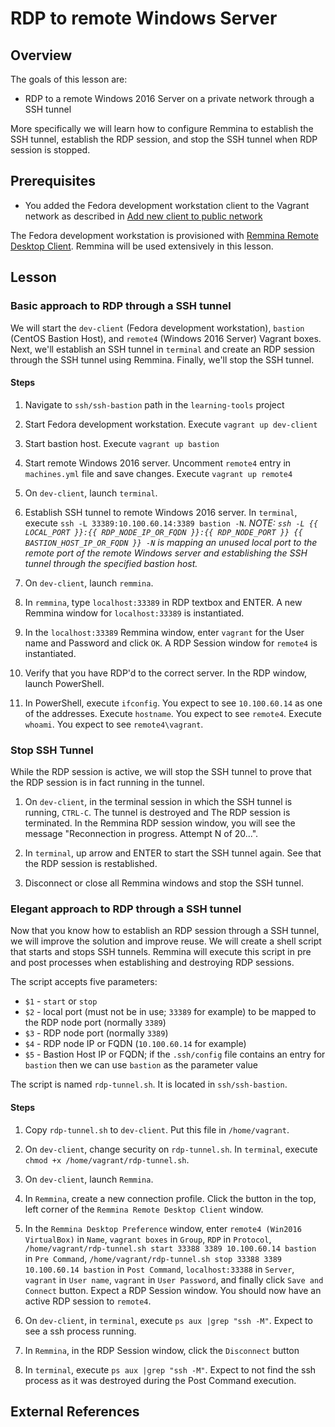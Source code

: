 # RDP to remote Windows Server
## Overview

The goals of this lesson are:

* RDP to a remote Windows 2016 Server on a private network through a SSH tunnel

More specifically we will learn how to configure Remmina to establish the SSH tunnel, establish the RDP session, and stop the SSH tunnel when RDP session is stopped.

## Prerequisites

* You added the Fedora development workstation client to the Vagrant network as described in [Add new client to public network](add-new-client-to-public-network.md)

The Fedora development workstation is provisioned with [Remmina Remote Desktop Client](https://remmina.org/). Remmina will be used extensively in this lesson.

## Lesson
### Basic approach to RDP through a SSH tunnel

We will start the `dev-client` (Fedora development workstation), `bastion` (CentOS Bastion Host), and `remote4` (Windows 2016 Server) Vagrant boxes. Next, we'll establish an SSH tunnel in `terminal` and create an RDP session through the SSH tunnel using Remmina. Finally, we'll stop the SSH tunnel.

#### Steps

1. Navigate to `ssh/ssh-bastion` path in the `learning-tools` project

1. Start Fedora development workstation. Execute `vagrant up dev-client`

1. Start bastion host. Execute `vagrant up bastion`

1. Start remote Windows 2016 server. Uncomment `remote4` entry in `machines.yml` file and save changes. Execute `vagrant up remote4`

1. On `dev-client`, launch `terminal`. 

1. Establish SSH tunnel to remote Windows 2016 server. In `terminal`, execute `ssh -L 33389:10.100.60.14:3389 bastion -N`. *NOTE: `ssh -L {{ LOCAL_PORT }}:{{ RDP_NODE_IP_OR_FQDN }}:{{ RDP_NODE_PORT }} {{ BASTION_HOST_IP_OR_FQDN }} -N` is mapping an unused local port to the remote port of the remote Windows server and establishing the SSH tunnel through the specified bastion host.*

1. On `dev-client`, launch `remmina`.

1. In `remmina`, type `localhost:33389` in RDP textbox and ENTER. A new Remmina window for `localhost:33389` is instantiated.

1. In the `localhost:33389` Remmina window, enter `vagrant` for the User name and Password and click `OK`. A RDP Session window for `remote4` is instantiated.

1. Verify that you have RDP'd to the correct server. In the RDP window, launch PowerShell.

1. In PowerShell, execute `ifconfig`. You expect to see `10.100.60.14` as one of the addresses. Execute `hostname`. You expect to see `remote4`. Execute `whoami`. You expect to see `remote4\vagrant`.

### Stop SSH Tunnel

While the RDP session is active, we will stop the SSH tunnel to prove that the RDP session is in fact running in the tunnel.

1. On `dev-client`, in the terminal session in which the SSH tunnel is running, `CTRL-C`. The tunnel is destroyed and The RDP session is terminated. In the Remmina RDP session window, you will see the message "Reconnection in progress. Attempt N of 20...".

1. In `terminal`, up arrow and ENTER to start the SSH tunnel again. See that the RDP session is restablished.

1. Disconnect or close all Remmina windows and stop the SSH tunnel.

### Elegant approach to RDP through a SSH tunnel

Now that you know how to establish an RDP session through a SSH tunnel, we will improve the solution and improve reuse. We will create a shell script that starts and stops SSH tunnels. Remmina will execute this script in pre and post processes when establishing and destroying RDP sessions.

The script accepts five parameters:

* `$1` - `start` or `stop`
* `$2` - local port (must not be in use; `33389` for example) to be mapped to the RDP node port (normally `3389`)
* `$3` - RDP node port (normally `3389`)
* `$4` - RDP node IP or FQDN (`10.100.60.14` for example)
* `$5` - Bastion Host IP or FQDN; if the `.ssh/config` file contains an entry for `bastion` then we can use `bastion` as the parameter value

The script is named `rdp-tunnel.sh`. It is located in `ssh/ssh-bastion`.

#### Steps
1. Copy `rdp-tunnel.sh` to `dev-client`. Put this file in `/home/vagrant`.

1. On `dev-client`, change security on `rdp-tunnel.sh`. In `terminal`, execute `chmod +x /home/vagrant/rdp-tunnel.sh`.

1. On `dev-client`, launch `Remmina`.

1. In `Remmina`, create a new connection profile. Click the button in the top, left corner of the `Remmina Remote Desktop Client` window.

1. In the `Remmina Desktop Preference` window, enter `remote4 (Win2016 VirtualBox)` in `Name`, `vagrant boxes` in `Group`, `RDP` in `Protocol`, `/home/vagrant/rdp-tunnel.sh start 33388 3389 10.100.60.14 bastion` in `Pre Command`, `/home/vagrant/rdp-tunnel.sh stop 33388 3389 10.100.60.14 bastion` in `Post Command`, `localhost:33388` in `Server`, `vagrant` in `User name`, `vagrant` in `User Password`, and finally click `Save and Connect` button. Expect a RDP Session window. You should now have an active RDP session to `remote4`.

1. On `dev-client`, in `terminal`, execute `ps aux |grep "ssh -M"`. Expect to see a ssh process running.

1. In `Remmina`, in the RDP Session window, click the `Disconnect` button

1. In `terminal`, execute `ps aux |grep "ssh -M"`. Expect to not find the ssh process as it was destroyed during the Post Command execution.

## External References